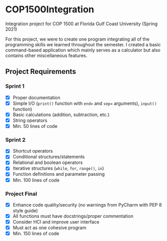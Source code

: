 # COP1500Integration
Integration project for COP 1500 at Florida Gulf Coast University (Spring 2021)

For this project, we were to create one program integrating all of the programming skills we learned throughout the semester. I created a basic command-based application which mainly serves as a calculator but also contains other miscellaneous features.

## Project Requirements

### Sprint 1
- [x] Proper documentation
- [x] Simple I/O (`print()` function with `end=` and `sep=` arguments), `input()` function)
- [x] Basic calculations (addition, subtraction, etc.)
- [x] String operators
- [x] Min. 50 lines of code

### Sprint 2
- [x] Shortcut operators
- [x] Conditional structures/statements
- [x] Relational and boolean operators
- [x] Iterative structures (`while`, `for`, `range()`, `in`)
- [x] Function definitions and parameter passing
- [x] Min. 100 lines of code

### Project Final
- [x] Enhance code quality/security (no warnings from PyCharm with PEP 8 style guide)
- [x] All functions must have docstrings/proper commentation
- [x] Consider HCI and improve user interface
- [x] Must act as one cohesive program
- [x] Min. 150 lines of code
